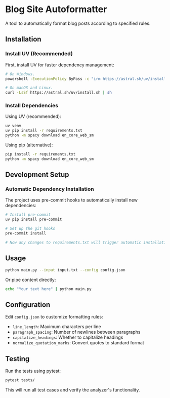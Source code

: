 # Blog Site Autoformatter

A tool to automatically format blog posts according to specified rules.

## Installation

### Install UV (Recommended)
First, install UV for faster dependency management:

```bash
# On Windows.
powershell -ExecutionPolicy ByPass -c "irm https://astral.sh/uv/install.ps1 | iex"

# On macOS and Linux.
curl -LsSf https://astral.sh/uv/install.sh | sh
```

### Install Dependencies

Using UV (recommended):
```bash
uv venv
uv pip install -r requirements.txt
python -m spacy download en_core_web_sm
```

Using pip (alternative):
```bash
pip install -r requirements.txt
python -m spacy download en_core_web_sm
```

## Development Setup

### Automatic Dependency Installation
The project uses pre-commit hooks to automatically install new dependencies:

```bash
# Install pre-commit
uv pip install pre-commit

# Set up the git hooks
pre-commit install

# Now any changes to requirements.txt will trigger automatic installation
```

## Usage

```bash
python main.py --input input.txt --config config.json
```

Or pipe content directly:

```bash
echo "Your text here" | python main.py
```

## Configuration

Edit `config.json` to customize formatting rules:
- `line_length`: Maximum characters per line
- `paragraph_spacing`: Number of newlines between paragraphs
- `capitalize_headings`: Whether to capitalize headings
- `normalize_quotation_marks`: Convert quotes to standard format

## Testing

Run the tests using pytest:
```bash
pytest tests/
```

This will run all test cases and verify the analyzer's functionality.
